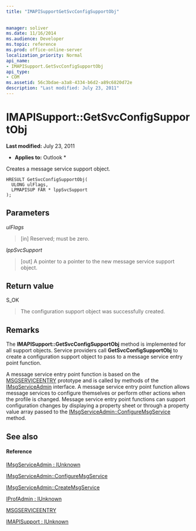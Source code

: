 ```yaml
---
title: "IMAPISupportGetSvcConfigSupportObj"
 
 
manager: soliver
ms.date: 11/16/2014
ms.audience: Developer
ms.topic: reference
ms.prod: office-online-server
localization_priority: Normal
api_name:
- IMAPISupport.GetSvcConfigSupportObj
api_type:
- COM
ms.assetid: 56c3bdae-a3a8-4334-b6d2-a89c6820d72e
description: "Last modified: July 23, 2011"
---
```


# IMAPISupport::GetSvcConfigSupportObj

 **Last modified:** July 23, 2011 
  
 * **Applies to:** Outlook * 
  
Creates a message service support object.
  
```
HRESULT GetSvcConfigSupportObj(
  ULONG ulFlags,
  LPMAPISUP FAR * lppSvcSupport
);
```

## Parameters

 _ulFlags_
  
> [in] Reserved; must be zero.
    
 _lppSvcSupport_
  
> [out] A pointer to a pointer to the new message service support object.
    
## Return value

S_OK 
  
> The configuration support object was successfully created.
    
## Remarks

The **IMAPISupport::GetSvcConfigSupportObj** method is implemented for all support objects. Service providers call **GetSvcConfigSupportObj** to create a configuration support object to pass to a message service entry point function. 
  
A message service entry point function is based on the [MSGSERVICEENTRY](msgserviceentry.md) prototype and is called by methods of the [IMsgServiceAdmin](imsgserviceadminiunknown.md) interface. A message service entry point function allows message services to configure themselves or perform other actions when the profile is changed. Message service entry point functions can support configuration changes by displaying a property sheet or through a property value array passed to the [IMsgServiceAdmin::ConfigureMsgService](imsgserviceadmin-configuremsgservice.md) method. 
  
## See also

#### Reference

[IMsgServiceAdmin : IUnknown](imsgserviceadminiunknown.md)
  
[IMsgServiceAdmin::ConfigureMsgService](imsgserviceadmin-configuremsgservice.md)
  
[IMsgServiceAdmin::CreateMsgService](imsgserviceadmin-createmsgservice.md)
  
[IProfAdmin : IUnknown](iprofadminiunknown.md)
  
[MSGSERVICEENTRY](msgserviceentry.md)
  
[IMAPISupport : IUnknown](imapisupportiunknown.md)


